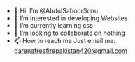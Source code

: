 - 👋 Hi, I’m @AbdulSaboorSonu
- 👀 I’m interested in developing Websites
- 🌱 I’m currently learning css
- 💞️ I’m looking to collaborate on nothing
- 📫 How to reach me Just email me: garenafreefirepakistan420@gmail.com

<!---
AbdulSaboorSonu/AbdulSaboorSonu is a ✨ special ✨ repository because its `README.md` (this file) appears on your GitHub profile.
You can click the Preview link to take a look at your changes.
--->
